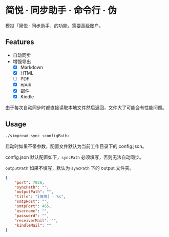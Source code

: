 # 简悦 · 同步助手 · 命令行 · 伪

模拟「简悦 · 同步助手」的功能，需要高级账户。

## Features

- 自动同步
- 增强导出
  - [x] Markdown
  - [x] HTML
  - [ ] PDF
  - [x] epub
  - [x] 邮件
  - [x] Kindle

由于每次自动同步时都直接读取本地文件然后返回，文件大了可能会有性能问题。

## Usage

```sh
./simpread-sync <configPath>
```

启动时如果不带参数，配置文件默认为当前工作目录下的 config.json。

config.json 默认配置如下，`syncPath` 必须填写，否则无法自动同步。

`outputPath` 如果不填写，默认为 `syncPath` 下的 output 文件夹。

```json
{
    "port": 7026,
    "syncPath": "",
    "outputPath": "",
    "title": "[简悦] - %s",
    "smtpHost": "",
    "smtpPort": 465,
    "username": "",
    "password": "",
    "receiverMail": "",
    "kindleMail": ""
}
```
